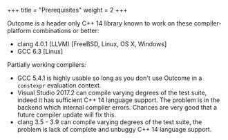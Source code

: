 +++
title = "Prerequisites"
weight = 2
+++

Outcome is a header only C++ 14 library known to work on these compiler-platform combinations or better:

- clang 4.0.1 (LLVM) [FreeBSD, Linux, OS X, Windows]
- GCC 6.3 [Linux]

Partially working compilers:

- GCC 5.4.1 is highly usable so long as you don't use Outcome in a `constexpr` evaluation context.
- Visual Studio 2017.2 can compile varying degrees of the test suite, indeed it has sufficient C++ 14 language
support. The problem is in the backend which internal compiler errors. Chances are very good that a future
compiler update will fix this.
- clang 3.5 - 3.9 can compile varying degrees of the test suite, the problem is lack of complete and unbuggy C++ 14 language support.
